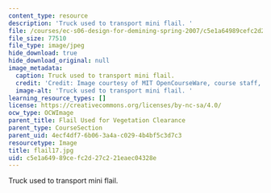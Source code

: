 ```yaml
---
content_type: resource
description: 'Truck used to transport mini flail. '
file: /courses/ec-s06-design-for-demining-spring-2007/c5e1a64989cefc2d27c221eaec04328e_flail17.jpg
file_size: 77510
file_type: image/jpeg
hide_download: true
hide_download_original: null
image_metadata:
  caption: Truck used to transport mini flail.
  credit: 'Credit: Image courtesy of MIT OpenCourseWare, course staff, and students.'
  image-alt: 'Truck used to transport mini flail. '
learning_resource_types: []
license: https://creativecommons.org/licenses/by-nc-sa/4.0/
ocw_type: OCWImage
parent_title: Flail Used for Vegetation Clearance
parent_type: CourseSection
parent_uid: 4ecf4df7-6b06-3a4a-c029-4b4bf5c3d7c3
resourcetype: Image
title: flail17.jpg
uid: c5e1a649-89ce-fc2d-27c2-21eaec04328e
---
```

Truck used to transport mini flail. 